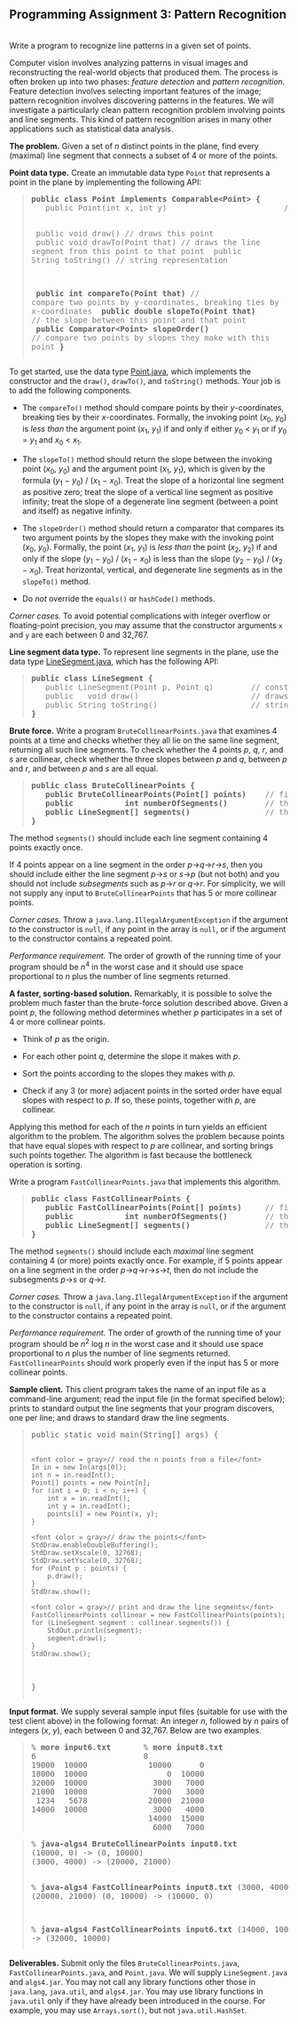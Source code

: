 
<!DOCTYPE HTML PUBLIC "-//W3C//DTD HTML 3.2 Final//EN">
<HTML>
<HEAD>


</HEAD>


<BODY>
<H2>Programming Assignment 3: Pattern Recognition</H2>

<p>
<br>
Write a program to recognize line patterns in a given set of points.

<p>
Computer vision involves analyzing patterns in visual images and
reconstructing the real-world objects that produced them.  The process
is often broken up into two phases: <em>feature detection</em> and
<em>pattern recognition</em>. Feature detection involves selecting
important features of the image; pattern recognition involves
discovering patterns in the features. We will investigate a
particularly clean pattern recognition problem involving points and
line segments.  This kind of pattern recognition arises in many other
applications such as statistical data analysis.

<p>
<b>The problem.</b>
Given a set of <em>n</em> distinct points in the plane, 
find every (maximal) line segment that connects a subset of 4 or more of the points.
<p>


<p>
<b>Point data type.</b>
Create an immutable data type <code>Point</code> that represents a point in the plane
by implementing the following API:

<blockquote>
<pre>
<b>public class Point implements Comparable&lt;Point&gt; {</b>
<font color = gray>   public Point(int x, int y)                         // constructs the point (x, y)</font>

<font color = gray>   public   void draw()                               // draws this point</font>
<font color = gray>   public   void drawTo(Point that)                   // draws the line segment from this point to that point</font>
<font color = gray>   public String toString()                           // string representation</font>

<b>   public               int compareTo(Point that)</b>     <font color = gray>// compare two points by y-coordinates, breaking ties by x-coordinates</font>
<b>   public            double slopeTo(Point that)</b>       <font color = gray>// the slope between this point and that point</font>
<b>   public Comparator&lt;Point&gt; slopeOrder()</b>              <font color = gray>// compare two points by slopes they make with this point</font>
<b>}</b>
</pre>
</blockquote>

To get started, use the data type
<a href = "../testing/collinear/Point.java">Point.java</a>,
which implements the constructor and the
<code>draw()</code>, <code>drawTo()</code>, and <code>toString()</code> methods.
Your job is to add the following components.


<ul>


<p><li> The <code>compareTo()</code> method should compare points by their <em>y</em>-coordinates,
breaking ties by their <em>x</em>-coordinates.
Formally, the invoking point
(<em>x</em><sub>0</sub>, <em>y</em><sub>0</sub>)
is <em>less than</em> the argument point
(<em>x</em><sub>1</sub>, <em>y</em><sub>1</sub>)
if and only if either <em>y</em><sub>0</sub> &lt; <em>y</em><sub>1</sub> or if
<em>y</em><sub>0</sub> = <em>y</em><sub>1</sub> and <em>x</em><sub>0</sub> &lt; <em>x</em><sub>1</sub>.

<p><li> The <code>slopeTo()</code> method should return the slope between the invoking point
(<em>x</em><sub>0</sub>, <em>y</em><sub>0</sub>) and the argument point
(<em>x</em><sub>1</sub>, <em>y</em><sub>1</sub>), which is given by the formula
(<em>y</em><sub>1</sub> &minus; <em>y</em><sub>0</sub>) / (<em>x</em><sub>1</sub> &minus; <em>x</em><sub>0</sub>).
Treat the slope of a horizontal line segment as positive zero;
treat the slope of a vertical line segment as positive infinity;
treat the slope of a degenerate line segment (between a point and itself) as negative infinity.

<p><li> The <code>slopeOrder()</code> method should return a comparator that compares its two argument
points by the slopes they make with the invoking point (<em>x</em><sub>0</sub>, <em>y</em><sub>0</sub>).
Formally, the point (<em>x</em><sub>1</sub>, <em>y</em><sub>1</sub>) is <em>less than</em>
the point (<em>x</em><sub>2</sub>, <em>y</em><sub>2</sub>) if and only if the slope
(<em>y</em><sub>1</sub> &minus; <em>y</em><sub>0</sub>) / (<em>x</em><sub>1</sub> &minus; <em>x</em><sub>0</sub>) 
is less than the slope
(<em>y</em><sub>2</sub> &minus; <em>y</em><sub>0</sub>) / (<em>x</em><sub>2</sub> &minus; <em>x</em><sub>0</sub>).
Treat horizontal, vertical, and degenerate line segments as in the <code>slopeTo()</code> method.

<p><li> Do <em>not</em> override the <code>equals()</code> or <code>hashCode()</code> methods.

</ul>

<p><em>Corner cases.</em> To avoid potential complications with integer overflow or floating-point precision,
you may assume that the constructor arguments <code>x</code> and <code>y</code> are each between 0 and 32,767.

<p>
<b>Line segment data type.</b>
To represent line segments in the plane, use the data type
<a href = "../testing/collinear/LineSegment.java">LineSegment.java</a>,
which has the following API:

<blockquote>
<pre>
<b>public class LineSegment {</b>
<font color = gray>   public LineSegment(Point p, Point q)        // constructs the line segment between points p and q</font>
<font color = gray>   public   void draw()                        // draws this line segment</font>
<font color = gray>   public String toString()                    // string representation</font>
<b>}</b>
</pre>
</blockquote>

<p>
<b>Brute force.</b>
Write a program <code>BruteCollinearPoints.java</code> that examines 4 
points at a time and checks whether they all lie on the same line segment, returning all such line segments.
To check whether the 4 points <em>p</em>, <em>q</em>, <em>r</em>, and <em>s</em> are collinear,
check whether the three slopes between <em>p</em> and <em>q</em>, 
between <em>p</em> and <em>r</em>, and between <em>p</em> and <em>s</em>
are all equal.


<blockquote>
<pre>
<b>public class BruteCollinearPoints {</b>
<b>   public BruteCollinearPoints(Point[] points)    </b><font color = gray>// finds all line segments containing 4 points</font>
<b>   public           int numberOfSegments()        </b><font color = gray>// the number of line segments</font>
<b>   public LineSegment[] segments()                </b><font color = gray>// the line segments</font>
<b>}</b>
</pre>
</blockquote>


<p>
The method <code>segments()</code> should include each line segment containing 4 points exactly once.

If 4 points appear on a line segment in the
order <em>p</em>&rarr;<em>q</em>&rarr;<em>r</em>&rarr;<em>s</em>,
then you should include either the line segment
<em>p</em>&rarr;<em>s</em> or <em>s</em>&rarr;<em>p</em> (but not both)
and you should not include <em>subsegments</em> such as <em>p</em>&rarr;<em>r</em> or
<em>q</em>&rarr;<em>r</em>.
For simplicity,
we will not supply any input to <code>BruteCollinearPoints</code> that has 5 or more collinear points.

<p><em>Corner cases.</em>
Throw a <code>java.lang.IllegalArgumentException</code> if the argument to the constructor
is <code>null</code>, if any point in the array is <code>null</code>, or if
the argument to the constructor contains a repeated point.



<p><em>Performance requirement.</em>
The order of growth of the running time of your program should be
<em>n</em><sup>4</sup> in the worst case and 
it should use space proportional to <em>n</em> plus the number of line segments returned.


<p>
<b>A faster, sorting-based solution.</b>
Remarkably, it is possible to solve the problem much faster than the
brute-force solution described above.
Given a point <em>p</em>, the following method determines whether <em>p</em>
participates in a set of 4 or more collinear points.
<ul>
<li>Think of <em>p</em> as the origin.
<p><li>For each other point <em>q</em>, determine the slope it makes with <em>p</em>.
<p><li>Sort the points according to the slopes
they makes with <em>p</em>.
<p><li>Check if any 3 (or more) adjacent points in the sorted order have equal
slopes with respect to <em>p</em>.
If so, these points, together with <em>p</em>, are collinear.
</ul>

Applying this method for each of the <em>n</em> points in turn yields an
efficient algorithm to the problem.
The algorithm solves the problem because points that have equal 
slopes with respect to <em>p</em> are collinear, and sorting brings such points together.
The algorithm is fast because the bottleneck operation is sorting.


Write a program <code>FastCollinearPoints.java</code> that implements this algorithm.

<blockquote>
<pre>
<b>public class FastCollinearPoints {</b>
<b>   public FastCollinearPoints(Point[] points)     </b><font color = gray>// finds all line segments containing 4 or more points</font>
<b>   public           int numberOfSegments()        </b><font color = gray>// the number of line segments</font>
<b>   public LineSegment[] segments()                </b><font color = gray>// the line segments</font>
<b>}</b>
</pre>
</blockquote>

<p>
The method <code>segments()</code> should include each <em>maximal</em> line segment
containing 4 (or more) points exactly once.
For example, if 5 points appear on a line segment in the
order <em>p</em>&rarr;<em>q</em>&rarr;<em>r</em>&rarr;<em>s</em>&rarr;<em>t</em>,
then do not include the subsegments <em>p</em>&rarr;<em>s</em> or <em>q</em>&rarr;<em>t</em>.


<p><em>Corner cases.</em>
Throw a <code>java.lang.IllegalArgumentException</code> if the argument to the constructor
is <code>null</code>, if any point in the array is <code>null</code>, or
if the argument to the constructor contains a repeated point.

<p><em>Performance requirement.</em>
The order of growth of the running time of your program should be
<em>n</em><sup>2</sup> log <em>n</em> in the worst case and 
it should use space proportional to <em>n</em> plus the number of line segments returned.
<code>FastCollinearPoints</code> should work properly even if the input has 5 or more collinear points.


<p>
<b>Sample client.</b> 
This client program takes the name of an input file as a command-line argument;
read the input file (in the format specified below);
prints to standard output the line segments that your program discovers, one per line;
and draws to standard draw the line segments.

<blockquote>
<pre>
public static void main(String[] args) {

    <font color = gray>// read the n points from a file</font>
    In in = new In(args[0]);
    int n = in.readInt();
    Point[] points = new Point[n];
    for (int i = 0; i < n; i++) {
        int x = in.readInt();
        int y = in.readInt();
        points[i] = new Point(x, y);
    }

    <font color = gray>// draw the points</font>
    StdDraw.enableDoubleBuffering();
    StdDraw.setXscale(0, 32768);
    StdDraw.setYscale(0, 32768);
    for (Point p : points) {
        p.draw();
    }
    StdDraw.show();

    <font color = gray>// print and draw the line segments</font>
    FastCollinearPoints collinear = new FastCollinearPoints(points);
    for (LineSegment segment : collinear.segments()) {
        StdOut.println(segment);
        segment.draw();
    }
    StdDraw.show();
}
</pre>
</blockquote>



<p>
<b>Input format.</b>
We supply several sample input files (suitable for use with the test client above)
 in the following format:
An integer <em>n</em>, followed by <em>n</em>
pairs of integers (<em>x</em>, <em>y</em>), each between 0 and 32,767.
Below are two examples.

<blockquote>
<pre>
% <b>more input6.txt</b>       % <b>more input8.txt</b>
6                       8
19000  10000             10000      0
18000  10000                 0  10000
32000  10000              3000   7000
21000  10000              7000   3000
 1234   5678             20000  21000
14000  10000              3000   4000
                         14000  15000
                          6000   7000
</pre>
</blockquote>


<blockquote><pre>
% <b>java-algs4 BruteCollinearPoints input8.txt</b>
(10000, 0) -> (0, 10000) 
(3000, 4000) -> (20000, 21000) 

% <b>java-algs4 FastCollinearPoints input8.txt</b>
(3000, 4000) -> (20000, 21000) 
(0, 10000) -> (10000, 0)

% <b>java-algs4 FastCollinearPoints input6.txt</b>
(14000, 10000) -> (32000, 10000) 
</pre>
</blockquote>



<p>
<b>Deliverables.</b>
Submit only the files
<code>BruteCollinearPoints.java</code>, <code>FastCollinearPoints.java</code>, and <code>Point.java</code>.
We will supply <code>LineSegment.java</code> and <code>algs4.jar</code>.
You may not call any library functions other those in
<code>java.lang</code>, <code>java.util</code>, and <code>algs4.jar</code>.
You may use library functions in <code>java.util</code> only if they have already
been introduced in the course. For example, you may use
<code>Arrays.sort()</code>, but not <code>java.util.HashSet</code>.

</BODY>


</HTML>


